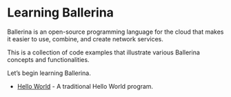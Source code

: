 # Learning Ballerina

Ballerina is an open-source programming language for the cloud that makes it easier to use, combine, and create network services. 

This is a collection of code examples that illustrate various Ballerina concepts and functionalities.

Let’s begin learning Ballerina.

- [Hello World](hello.md) - A traditional Hello World program.
